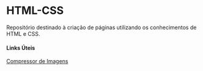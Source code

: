 # HTML-CSS
Repositório destinado à criação de páginas utilizando os conhecimentos de HTML e CSS.
#### Links Úteis
<a href="tinypng.com">Compressor de Imagens</a>

